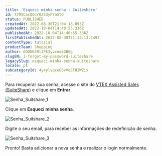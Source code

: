 ```yaml
---
title: 'Esqueci minha senha - Suiteshare'
id: 7J9SCacQQcrQ353yP7aStO
status: PUBLISHED
createdAt: 2022-08-30T21:04:18.893Z
updatedAt: 2022-10-04T14:40:55.336Z
publishedAt: 2022-10-04T14:40:55.336Z
firstPublishedAt: 2022-08-30T21:12:13.449Z
contentType: tutorial
productTeam: Shopping
author: 6DODK49lJPk3yvcoe6GB6g
slugEN: i-forgot-my-password-suiteshare
legacySlug: esqueci-minha-senha-suiteshare
locale: pt
subcategoryId: 4y4ylvqceE6vVqEF8IWZix
---
```


Para recuperar sua senha, acesse o site do [VTEX Assisted Sales (SuiteShare)](https://suiteshare.com) e clique em **Entrar**. 

![Senha_Suitshare_1](https://cdn.statically.io/gh/vtexdocs/help-center-content/refs/heads/main/docs/pt/tutorials/conversational-commerce/vtex-assisted-sales-suiteshare/esqueci-minha-senha-suiteshare_1.png)

Clique em **Esqueci minha senha**.

![Senha_Suitshare_2](https://cdn.statically.io/gh/vtexdocs/help-center-content/refs/heads/main/docs/pt/tutorials/conversational-commerce/vtex-assisted-sales-suiteshare/esqueci-minha-senha-suiteshare_2.png)

Digite o seu email, para receber as informações de redefinição de senha.

![Senha_Suitshare_3](https://cdn.statically.io/gh/vtexdocs/help-center-content/refs/heads/main/docs/pt/tutorials/conversational-commerce/vtex-assisted-sales-suiteshare/esqueci-minha-senha-suiteshare_3.png)

Pronto! Basta adicionar a nova senha e realizar o login normalmente.
